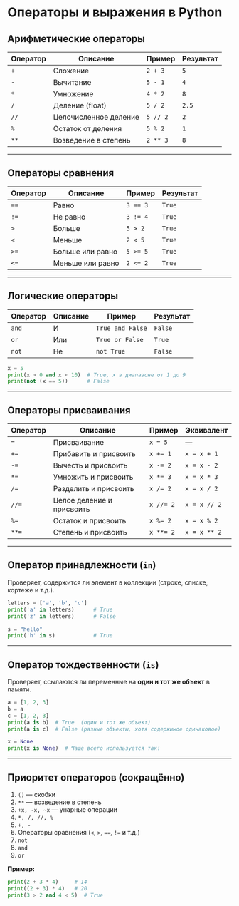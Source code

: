 # Операторы и выражения в Python

## Арифметические операторы

| Оператор | Описание              | Пример   | Результат |
| -------- | --------------------- | -------- | --------- |
| `+`      | Сложение              | `2 + 3`  | `5`       |
| `-`      | Вычитание             | `5 - 1`  | `4`       |
| `*`      | Умножение             | `4 * 2`  | `8`       |
| `/`      | Деление (float)       | `5 / 2`  | `2.5`     |
| `//`     | Целочисленное деление | `5 // 2` | `2`       |
| `%`      | Остаток от деления    | `5 % 2`  | `1`       |
| `**`     | Возведение в степень  | `2 ** 3` | `8`       |

---

## Операторы сравнения

| Оператор | Описание         | Пример   | Результат |
| -------- | ---------------- | -------- | --------- |
| `==`     | Равно            | `3 == 3` | `True`    |
| `!=`     | Не равно         | `3 != 4` | `True`    |
| `>`      | Больше           | `5 > 2`  | `True`    |
| `<`      | Меньше           | `2 < 5`  | `True`    |
| `>=`     | Больше или равно | `5 >= 5` | `True`    |
| `<=`     | Меньше или равно | `2 <= 2` | `True`    |

---

## Логические операторы

| Оператор | Описание | Пример           | Результат |
| -------- | -------- | ---------------- | --------- |
| `and`    | И        | `True and False` | `False`   |
| `or`     | Или      | `True or False`  | `True`    |
| `not`    | Не       | `not True`       | `False`   |

```python
x = 5
print(x > 0 and x < 10)  # True, x в диапазоне от 1 до 9
print(not (x == 5))      # False
```

---

## Операторы присваивания

| Оператор | Описание                  | Пример    | Эквивалент   |
| -------- | ------------------------- | --------- | ------------ |
| `=`      | Присваивание              | `x = 5`   | —            |
| `+=`     | Прибавить и присвоить     | `x += 1`  | `x = x + 1`  |
| `-=`     | Вычесть и присвоить       | `x -= 2`  | `x = x - 2`  |
| `*=`     | Умножить и присвоить      | `x *= 3`  | `x = x * 3`  |
| `/=`     | Разделить и присвоить     | `x /= 2`  | `x = x / 2`  |
| `//=`    | Целое деление и присвоить | `x //= 2` | `x = x // 2` |
| `%=`     | Остаток и присвоить       | `x %= 2`  | `x = x % 2`  |
| `**=`    | Степень и присвоить       | `x **= 2` | `x = x ** 2` |

---

## Оператор принадлежности (`in`)

Проверяет, содержится ли элемент в коллекции (строке, списке, кортеже и т.д.).

```python
letters = ['a', 'b', 'c']
print('a' in letters)      # True
print('z' in letters)      # False

s = "hello"
print('h' in s)            # True
```

---

## Оператор тождественности (`is`)

Проверяет, ссылаются ли переменные на **один и тот же объект** в памяти.

```python
a = [1, 2, 3]
b = a
c = [1, 2, 3]
print(a is b)  # True  (один и тот же объект)
print(a is c)  # False (разные объекты, хотя содержимое одинаковое)

x = None
print(x is None)  # Чаще всего используется так!
```

---

## Приоритет операторов (сокращённо)

1. `()` — скобки
2. `**` — возведение в степень
3. `+x, -x, ~x` — унарные операции
4. `*, /, //, %`
5. `+, -`
6. Операторы сравнения (`<`, `>`, `==`, `!=` и т.д.)
7. `not`
8. `and`
9. `or`

**Пример:**

```python
print(2 + 3 * 4)     # 14
print((2 + 3) * 4)   # 20
print(3 > 2 and 4 < 5)  # True
```
